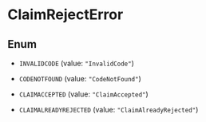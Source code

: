 

# ClaimRejectError

## Enum


* `INVALIDCODE` (value: `"InvalidCode"`)

* `CODENOTFOUND` (value: `"CodeNotFound"`)

* `CLAIMACCEPTED` (value: `"ClaimAccepted"`)

* `CLAIMALREADYREJECTED` (value: `"ClaimAlreadyRejected"`)



